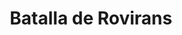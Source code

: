 ﻿---
title: "Batalla de Rovirans"
permalink: periodes_499.html
layout: periode
dataInici: 985
sidebar: periodes
pares:
  - 469:
    title: "Reconquista"
    dataInici: "(722)"
    dataFi: "(1492)"

fills:
jocsPrincipals:
jocsEscenaris:
jocsEpoca:
  - title: "La Reconquista: Edad Media S.VIII – XV"
    bggId: 120423
    escenari: "Matabous"

jocsEpocaEscenaris:
---
